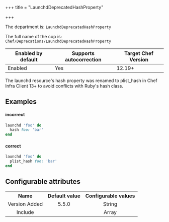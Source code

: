 +++
title = "LaunchdDeprecatedHashProperty"

+++

<!-- This content is automatically generated. See https://github.com/chef/chef-web-docs/blob/main/generated/README.md -->

The department is: `LaunchdDeprecatedHashProperty`

The full name of the cop is: `Chef/Deprecations/LaunchdDeprecatedHashProperty`

| Enabled by default | Supports autocorrection | Target Chef Version |
| --- | --- | --- |
| Enabled | Yes | 12.19+ |

The launchd resource's hash property was renamed to plist_hash in Chef Infra Client 13+ to avoid conflicts with Ruby's hash class.

## Examples


#### incorrect

```ruby
launchd 'foo' do
  hash foo: 'bar'
end
```

#### correct

```ruby
launchd 'foo' do
  plist_hash foo: 'bar'
end
```

## Configurable attributes

<table>
<tbody><tr>
<th>Name</th>
<th>Default value</th>
<th>Configurable values</th>
</tr>
<tr>
<td style="text-align:center">Version Added</td>
<td style="text-align:center">5.5.0</td>
<td style="text-align:center">String</td>
</tr>
<tr><td style="text-align:center">Include</td>
<td style="text-align:center"><ul>
</ul>
</td>
<td style="text-align:center">Array</td>
</tr></tbody></table>
